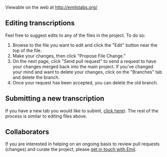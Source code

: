 Viewable on the web at http://emilstabs.org/

## Editing transcriptions

Feel free to suggest edits to any of the files in the project.  To do so: 

1. Browse to the file you want to edit and click the "Edit" button near the top of the file.  
2. Make your changes, then click "Propose File Change." 
3. On the next page, click "Send pull request" to send a request to have your changes merged back into the main project. If you've changed your mind and want to delete your changes, click on the "Branches" tab and delete the branch.
4. Once your request has been accepted, you can delete the old branch.

## Submitting a new transcription

If you have a new tab you would like to submit, [click here](https://github.com/ehedaya/emilstabs.org/new/master)).  The rest of the process is similar to editing files above.

## Collaborators

If you are interested in helping on an ongoing basis to review pull requests (changes) and curate the project, please [get in touch with Emil](https://github.com/ehedaya).